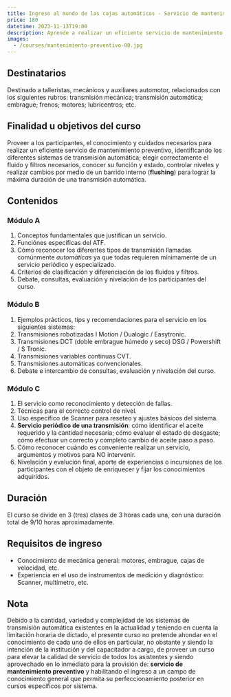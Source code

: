 ```yaml
---
title: Ingreso al mundo de las cajas automáticas - Servicio de mantenimiento preventivo
price: 180
datetime: 2023-11-13T19:00
description: Aprende a realizar un eficiente servicio de mantenimiento preventivo en diversas transmisiones automáticas y conviértete en un experto en cuidado automotriz.
images:
  - /courses/mantenimiento-preventivo-00.jpg
---
```


## Destinatarios

Destinado a talleristas, mecánicos y auxiliares automotor, relacionados con los siguientes rubros: transmisión mecánica; transmisión automática; embrague; frenos; motores; lubricentros; etc.

## Finalidad u objetivos del curso

Proveer a los participantes, el conocimiento y cuidados necesarios para realizar un eficiente servicio de mantenimiento preventivo, identificando los diferentes sistemas de transmisión automática; elegir correctamente el fluido y filtros necesarios, conocer su función y estado, controlar niveles y realizar cambios por medio de un barrido interno (**flushing**) para lograr la máxima duración de una transmisión automática.

## Contenidos

### Módulo A

1. Conceptos fundamentales que justifican un servicio.
2. Funciónes específicas del ATF.
3. Cómo reconocer los diferentes tipos de transmisión llamadas comúnmente _automáticas_ ya que todas requieren mínimamente de un servicio periódico y especializado.
4. Criterios de clasificación y diferenciación de los fluidos y filtros.
5. Debate, consultas, evaluación y nivelación de los participantes del curso.

### Módulo B

1. Ejemplos prácticos, tips y recomendaciones para el servicio en los siguientes sistemas:
2. Transmisiones robotizadas I Motion / Dualogic / Easytronic.
3. Transmisiones DCT (doble embrague húmedo y seco) DSG / Powershift / S Tronic.
4. Transmisiones variables continuas CVT.
5. Transmisiones automáticas convencionales.
6. Debate e intercambio de consultas, evaluación y nivelación del curso.

### Módulo C

1. El servicio como reconocimiento y detección de fallas.
2. Técnicas para el correcto control de nivel.
3. Uso específico de Scanner para reseteo y ajustes básicos del sistema.
4. **Servicio periódico de una transmisión**: cómo identificar el aceite requerido y la cantidad necesaria; cómo evaluar el estado de desgaste; cómo efectuar un correcto y completo cambio de aceite paso a paso.
5. Cómo reconocer cuándo es conveniente realizar un servicio, argumentos y motivos para NO intervenir.
6. Nivelación y evalución final, aporte de experiencias o incursiones de los participantes con el objeto de enriquecer y fijar los conocimientos adquiridos.

## Duración

El curso se divide en 3 (tres) clases de 3 horas cada una, con una duración total de 9/10 horas aproximadamente.

## Requisitos de ingreso

- Conocimiento de mecánica general: motores, embrague, cajas de velocidad, etc.
- Experiencia en el uso de instrumentos de medición y diagnóstico: Scanner, multímetro, etc.

## Nota

Debido a la cantidad, variedad y complejidad de los sistemas de transmisión automática existentes en la actualidad y teniendo en cuenta la limitación horaria de dictado, el presente curso no pretende ahondar en el conocimiento de cada uno de ellos en particular, no obstante y siendo la intención de la institución y del capacitador a cargo, de proveer un curso para elevar la calidad de servicio de todos los asistentes y siendo aprovechado en lo inmediato para la provisión de: **servicio de mantenimiento preventivo** y habilitando el ingreso a un campo de conocimiento general que permita su perfeccionamiento posterior en cursos específicos por sistema.
